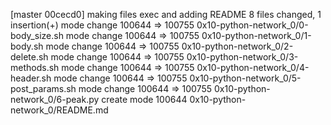 [master 00cecd0] making files exec and adding README
 8 files changed, 1 insertion(+)
 mode change 100644 => 100755 0x10-python-network_0/0-body_size.sh
 mode change 100644 => 100755 0x10-python-network_0/1-body.sh
 mode change 100644 => 100755 0x10-python-network_0/2-delete.sh
 mode change 100644 => 100755 0x10-python-network_0/3-methods.sh
 mode change 100644 => 100755 0x10-python-network_0/4-header.sh
 mode change 100644 => 100755 0x10-python-network_0/5-post_params.sh
 mode change 100644 => 100755 0x10-python-network_0/6-peak.py
 create mode 100644 0x10-python-network_0/README.md
